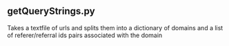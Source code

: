 ## getQueryStrings.py

Takes a textfile of urls and splits them into a dictionary of domains and a list of referer/referral ids pairs associated with the domain